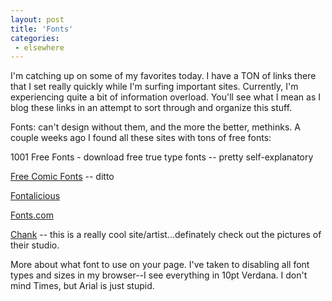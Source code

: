 ```yaml
---
layout: post
title: 'Fonts'
categories:
 - elsewhere
---
```


I'm catching up on some of my favorites today. I have a TON of links there that I set really quickly while I'm surfing important sites. Currently, I'm experiencing quite a bit of information overload. You'll see what I mean as I blog these links in an attempt to sort through and organize this stuff.

Fonts: can't design without them, and the more the better, methinks. A couple weeks ago I found all these sites with tons of free fonts:

<a class="dead">1001 Free Fonts - download free true type fonts</a> -- pretty self-explanatory

<a href="http://www.blambot.com/">Free Comic Fonts</a> -- ditto

<a href="http://www.fontalicious.com/">Fontalicious</a>

<a href="http://www.fonts.com/">Fonts.com</a>

<a href="http://www.chank.com/index.php?PHPSESSID=942364144ae9e9a4e3c186618f1ee123">Chank</a> -- this is a really cool site/artist...definately check out the pictures of their studio.

<a class="dead">More about what font to use on your page</a>. I've taken to disabling all font types and sizes in my browser--I see everything in 10pt Verdana. I don't mind Times, but Arial is just stupid.





